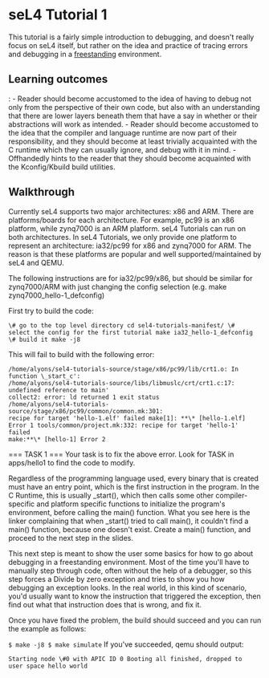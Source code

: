 # seL4 Tutorial 1
This tutorial is a fairly simple
introduction to debugging, and doesn't really focus on seL4 itself, but
rather on the idea and practice of tracing errors and debugging in a
[freestanding](http://www.embedded.com/electronics-blogs/programming-pointers/4027541/Freestanding-vs-hosted-implementations)
environment.

## Learning outcomes


:   -   Reader should become accustomed to the idea of having to debug
        not only from the perspective of their own code, but also with
        an understanding that there are lower layers beneath them that
        have a say in whether or their abstractions will work
        as intended.
    -   Reader should become accustomed to the idea that the compiler
        and language runtime are now part of their responsibility, and
        they should become at least trivially acquainted with the C
        runtime which they can usually ignore, and debug with it
        in mind.
    -   Offhandedly hints to the reader that they should become
        acquainted with the Kconfig/Kbuild build utilities.

## Walkthrough
 Currently seL4 supports two major architectures: x86
and ARM. There are platforms/boards for each architecture. For example,
pc99 is an x86 platform, while zynq7000 is an ARM platform. seL4
Tutorials can run on both architectures. In seL4 Tutorials, we only
provide one platform to represent an architecture: ia32/pc99 for x86 and
zynq7000 for ARM. The reason is that these platforms are popular and
well supported/maintained by seL4 and QEMU.

The following instructions are for ia32/pc99/x86, but should be similar
for zynq7000/ARM with just changing the config selection (e.g. make
zynq7000_hello-1_defconfig)

First try to build the code:
```
\# go to the top level directory cd sel4-tutorials-manifest/ \#
select the config for the first tutorial make ia32_hello-1_defconfig
\# build it make -j8
```
This will fail to build with the following
error:
```
/home/alyons/sel4-tutorials-source/stage/x86/pc99/lib/crt1.o: In
function \_start_c':
/home/alyons/sel4-tutorials-source/libs/libmuslc/crt/crt1.c:17: undefined reference to main'
collect2: error: ld returned 1 exit status
/home/alyons/sel4-tutorials-source/stage/x86/pc99/common/common.mk:301:
recipe for target 'hello-1.elf' failed make[1]: **\* [hello-1.elf]
Error 1 tools/common/project.mk:332: recipe for target 'hello-1' failed
make:**\* [hello-1] Error 2
```
=== TASK 1 === Your task is to fix the
above error. Look for TASK in apps/hello1 to find the code to modify.

Regardless of the programming language used, every binary that is
created must have an entry point, which is the first instruction in the
program. In the C Runtime, this is usually \_start(), which then calls
some other compiler-specific and platform specific functions to
initialize the program's environment, before calling the main()
function. What you see here is the linker complaining that when
\_start() tried to call main(), it couldn't find a main() function,
because one doesn't exist. Create a main() function, and proceed to the
next step in the slides.

This next step is meant to show the user some basics for how to go about
debugging in a freestanding environment. Most of the time you'll have to
manually step through code, often without the help of a debugger, so
this step forces a Divide by zero exception and tries to show you how
debugging an exception looks. In the real world, in this kind of
scenario, you'd usually want to know the instruction that triggered the
exception, then find out what that instruction does that is wrong, and
fix it.

Once you have fixed the problem, the build should succeed and you can
run the example as follows:

` $ make -j8 $ make simulate ` If you've succeeded, qemu should
output:
```
Starting node \#0 with APIC ID 0 Booting all finished, dropped to
user space hello world
```
